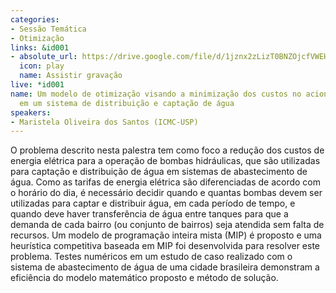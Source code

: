 ```yaml
---
categories:
- Sessão Temática
- Otimização
links: &id001
- absolute_url: https://drive.google.com/file/d/1jznx2zLizT0BNZOjcfVWEHZ-rwvm7Vld/view?usp=sharing
  icon: play
  name: Assistir gravação
live: *id001
name: Um modelo de otimização visando a minimização dos custos no acionamento de bombas
  em um sistema de distribuição e captação de água
speakers:
- Maristela Oliveira dos Santos (ICMC-USP)
---
```


O problema descrito nesta palestra tem como foco a redução dos custos de energia elétrica para a operação de bombas hidráulicas, que são utilizadas para captação e distribuição de água em sistemas de abastecimento de água. Como as tarifas de energia elétrica são diferenciadas de acordo com o horário do dia, é necessário decidir quando e quantas bombas devem ser utilizadas para captar e distribuir água, em cada período de tempo, e quando deve haver transferência de água entre tanques para que a demanda de cada bairro (ou conjunto de bairros) seja atendida sem falta de recursos. Um modelo de programação inteira mista (MIP) é proposto e uma heurística competitiva baseada em MIP foi desenvolvida para resolver este problema. Testes numéricos em um estudo de caso realizado com o sistema de abastecimento de água de uma cidade brasileira demonstram a eficiência do modelo matemático proposto e método de solução.